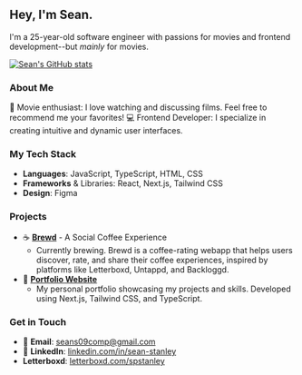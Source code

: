 ## Hey, I'm Sean.
I'm a 25-year-old software engineer with passions for movies and frontend development--but _mainly_ for movies.

[![Sean's GitHub stats](https://github-readme-stats.vercel.app/api?username=seanpstanley)](https://github-readme-stats.vercel.app/api?username=seanpstanley&theme=gruvbox_light&show_icons=true)

### About Me
🎥 Movie enthusiast: I love watching and discussing films. Feel free to recommend me your favorites!
💻 Frontend Developer: I specialize in creating intuitive and dynamic user interfaces.

### My Tech Stack
- **Languages**: JavaScript, TypeScript, HTML, CSS
- **Frameworks** & Libraries: React, Next.js, Tailwind CSS
- **Design**: Figma

### Projects
  - ☕️ [**Brewd**](https://brewd.org/) - A Social Coffee Experience
      - Currently brewing. Brewd is a coffee-rating webapp that helps users discover, rate, and share their coffee experiences, inspired by platforms like Letterboxd, Untappd, and Backloggd.
  - 📃 [**Portfolio Website**](https://seanpstanley.dev/)
      - My personal portfolio showcasing my projects and skills. Developed using Next.js, Tailwind CSS, and TypeScript.

### Get in Touch
- 📧 **Email**: seans09comp@gmail.com
- 💼 **LinkedIn**: [linkedin.com/in/sean-stanley](https://www.linkedin.com/in/seanpstanley/)
- **Letterboxd**: [letterboxd.com/spstanley](https://letterboxd.com/spstanley/)

<!--
**seanpstanley/seanpstanley** is a ✨ _special_ ✨ repository because its `README.md` (this file) appears on your GitHub profile.

Here are some ideas to get you started:

- 🔭 I’m currently working on ...
- 🌱 I’m currently learning ...
- 👯 I’m looking to collaborate on ...
- 🤔 I’m looking for help with ...
- 💬 Ask me about ...
- 📫 How to reach me: ...
- 😄 Pronouns: ...
- ⚡ Fun fact: ...
-->
